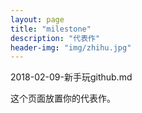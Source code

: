 ```yaml
---
layout: page
title: "milestone"
description: "代表作"
header-img: "img/zhihu.jpg"
---
```

2018-02-09-新手玩github.md

这个页面放置你的代表作。






